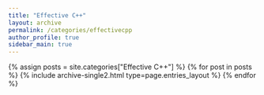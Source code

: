 ```yaml
---
title: "Effective C++"
layout: archive
permalink: /categories/effectivecpp
author_profile: true
sidebar_main: true
---
```


{% assign posts = site.categories["Effective C++"] %}
{% for post in posts %} {% include archive-single2.html type=page.entries_layout %} {% endfor %}